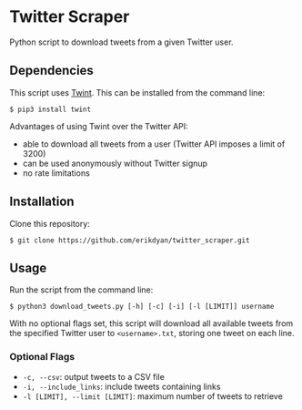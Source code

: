 # Twitter Scraper
Python script to download tweets from a given Twitter user.
## Dependencies
This script uses [Twint](https://github.com/twintproject/twint). This can be installed from the command line:
```
$ pip3 install twint
```
Advantages of using Twint over the Twitter API:
* able to download all tweets from a user (Twitter API imposes a limit of 3200)
* can be used anonymously without Twitter signup
* no rate limitations
## Installation
Clone this repository:
```
$ git clone https://github.com/erikdyan/twitter_scraper.git
```
## Usage
Run the script from the command line:
```
$ python3 download_tweets.py [-h] [-c] [-i] [-l [LIMIT]] username
```
With no optional flags set, this script will download all available tweets from the specified Twitter user to `<username>.txt`, storing one tweet on each line.
### Optional Flags
* `-c, --csv`: output tweets to a CSV file
* `-i, --include_links`: include tweets containing links
* `-l [LIMIT], --limit [LIMIT]`: maximum number of tweets to retrieve
